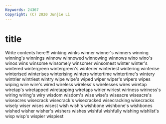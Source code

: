 ```yaml
---
Keywords: 24367
Copyright: (C) 2020 Junjie Li
---
```


# title

Write contents here!!!
winking 
winks 
winner 
winner's 
winners 
winning 
winning's 
winnings
winnow 
winnowed 
winnowing 
winnows 
wino 
wino's 
winos 
wins 
winsome 
winsomely
winsomer 
winsomest 
winter 
winter's 
wintered 
wintergreen 
wintergreen's 
winterier 
winteriest 
wintering
winterise 
winterised 
winterises 
winterising 
winters 
wintertime 
wintertime's 
wintery 
wintrier 
wintriest
wintry 
wipe 
wipe's 
wiped 
wiper 
wiper's 
wipers 
wipes 
wiping 
wire
wire's 
wired 
wireless 
wireless's 
wirelesses 
wires 
wiretap 
wiretap's 
wiretapped 
wiretapping
wiretaps 
wirier 
wiriest 
wiriness 
wiriness's 
wiring 
wiring's 
wiry 
wisdom 
wisdom's
wise 
wise's 
wiseacre 
wiseacre's 
wiseacres 
wisecrack 
wisecrack's 
wisecracked 
wisecracking 
wisecracks
wisely 
wiser 
wises 
wisest 
wish 
wish's 
wishbone 
wishbone's 
wishbones 
wished
wisher 
wisher's 
wishers 
wishes 
wishful 
wishfully 
wishing 
wishlist's 
wisp 
wisp's
wispier 
wispiest 
